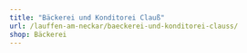```yaml
---
title: "Bäckerei und Konditorei Clauß"
url: /lauffen-am-neckar/baeckerei-und-konditorei-clauss/
shop: Bäckerei
---
```

